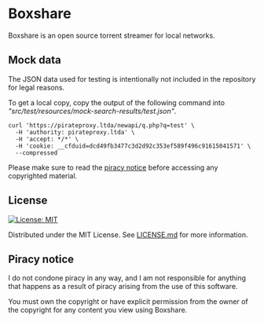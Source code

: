 # Boxshare

Boxshare is an open source torrent streamer for local networks.

## Mock data

The JSON data used for testing is intentionally not included in the repository for legal reasons.

To get a local copy, copy the output of the following command into _"src/test/resources/mock-search-results/test.json"_.

```shell
curl 'https://pirateproxy.ltda/newapi/q.php?q=test' \
  -H 'authority: pirateproxy.ltda' \
  -H 'accept: */*' \
  -H 'cookie: __cfduid=dcd49fb3477c3d2d92c353ef589f496c91615041571' \
  --compressed
```

Please make sure to read the [piracy notice](#piracy-notice) before accessing any copyrighted material.

## License

[![License: MIT](https://img.shields.io/badge/License-MIT-yellow.svg)](https://opensource.org/licenses/MIT)

Distributed under the MIT License. See [LICENSE.md](LICENSE.md) for more information.

## Piracy notice

I do not condone piracy in any way, and I am not responsible for anything that happens as a result of piracy arising
from the use of this software.

You must own the copyright or have explicit permission from the owner of the copyright for any content you view using
Boxshare.